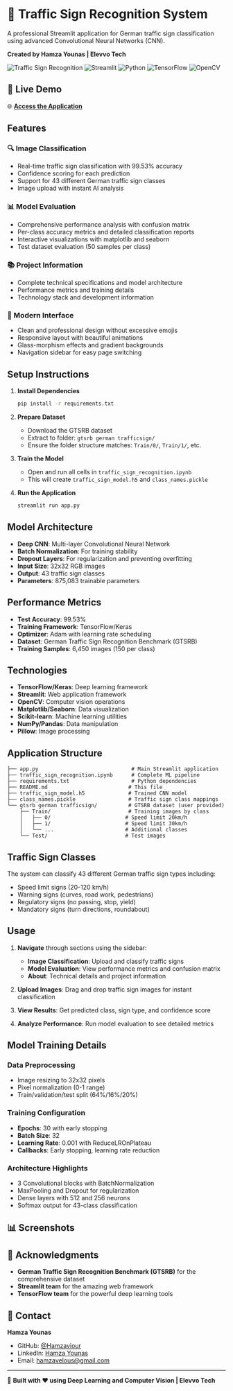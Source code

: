# 🚦 Traffic Sign Recognition System

A professional Streamlit application for German traffic sign classification using advanced Convolutional Neural Networks (CNN).

**Created by Hamza Younas | Elevvo Tech**

![Traffic Sign Recognition](https://img.shields.io/badge/Deep%20Learning-Traffic%20Sign%20Recognition-blue)
![Streamlit](https://img.shields.io/badge/Streamlit-FF4B4B?style=flat&logo=streamlit&logoColor=white)
![Python](https://img.shields.io/badge/Python-3776AB?style=flat&logo=python&logoColor=white)
![TensorFlow](https://img.shields.io/badge/TensorFlow-FF6F00?style=flat&logo=tensorflow&logoColor=white)
![OpenCV](https://img.shields.io/badge/OpenCV-27338e?style=flat&logo=opencv&logoColor=white)

## 🚀 Live Demo

🌐 **[Access the Application](http://localhost:8501)**

## Features

### 🔍 Image Classification
- Real-time traffic sign classification with 99.53% accuracy
- Confidence scoring for each prediction
- Support for 43 different German traffic sign classes
- Image upload with instant AI analysis

### 📊 Model Evaluation
- Comprehensive performance analysis with confusion matrix
- Per-class accuracy metrics and detailed classification reports
- Interactive visualizations with matplotlib and seaborn
- Test dataset evaluation (50 samples per class)

### 📚 Project Information
- Complete technical specifications and model architecture
- Performance metrics and training details
- Technology stack and development information

### 🎨 Modern Interface
- Clean and professional design without excessive emojis
- Responsive layout with beautiful animations
- Glass-morphism effects and gradient backgrounds
- Navigation sidebar for easy page switching

## Setup Instructions

1. **Install Dependencies**
   ```bash
   pip install -r requirements.txt
   ```

2. **Prepare Dataset**
   - Download the GTSRB dataset
   - Extract to folder: `gtsrb german trafficsign/`
   - Ensure the folder structure matches: `Train/0/`, `Train/1/`, etc.

3. **Train the Model**
   - Open and run all cells in `traffic_sign_recognition.ipynb`
   - This will create `traffic_sign_model.h5` and `class_names.pickle`

4. **Run the Application**
   ```bash
   streamlit run app.py
   ```

## Model Architecture

- **Deep CNN**: Multi-layer Convolutional Neural Network
- **Batch Normalization**: For training stability
- **Dropout Layers**: For regularization and preventing overfitting
- **Input Size**: 32x32 RGB images
- **Output**: 43 traffic sign classes
- **Parameters**: 875,083 trainable parameters

## Performance Metrics

- **Test Accuracy**: 99.53%
- **Training Framework**: TensorFlow/Keras
- **Optimizer**: Adam with learning rate scheduling
- **Dataset**: German Traffic Sign Recognition Benchmark (GTSRB)
- **Training Samples**: 6,450 images (150 per class)

## Technologies

- **TensorFlow/Keras**: Deep learning framework
- **Streamlit**: Web application framework
- **OpenCV**: Computer vision operations
- **Matplotlib/Seaborn**: Data visualization
- **Scikit-learn**: Machine learning utilities
- **NumPy/Pandas**: Data manipulation
- **Pillow**: Image processing

## Application Structure

```
├── app.py                              # Main Streamlit application
├── traffic_sign_recognition.ipynb      # Complete ML pipeline
├── requirements.txt                    # Python dependencies
├── README.md                          # This file
├── traffic_sign_model.h5              # Trained CNN model
├── class_names.pickle                 # Traffic sign class mappings
└── gtsrb german trafficsign/          # GTSRB dataset (user provided)
    ├── Train/                         # Training images by class
    │   ├── 0/                        # Speed limit 20km/h
    │   ├── 1/                        # Speed limit 30km/h
    │   └── ...                       # Additional classes
    └── Test/                         # Test images
```

## Traffic Sign Classes

The system can classify 43 different German traffic sign types including:
- Speed limit signs (20-120 km/h)
- Warning signs (curves, road work, pedestrians)
- Regulatory signs (no passing, stop, yield)
- Mandatory signs (turn directions, roundabout)

## Usage

1. **Navigate** through sections using the sidebar:
   - **Image Classification**: Upload and classify traffic signs
   - **Model Evaluation**: View performance metrics and confusion matrix
   - **About**: Technical details and project information

2. **Upload Images**: Drag and drop traffic sign images for instant classification

3. **View Results**: Get predicted class, sign type, and confidence score

4. **Analyze Performance**: Run model evaluation to see detailed metrics

## Model Training Details

### Data Preprocessing
- Image resizing to 32x32 pixels
- Pixel normalization (0-1 range)
- Train/validation/test split (64%/16%/20%)

### Training Configuration
- **Epochs**: 30 with early stopping
- **Batch Size**: 32
- **Learning Rate**: 0.001 with ReduceLROnPlateau
- **Callbacks**: Early stopping, learning rate reduction

### Architecture Highlights
- 3 Convolutional blocks with BatchNormalization
- MaxPooling and Dropout for regularization
- Dense layers with 512 and 256 neurons
- Softmax output for 43-class classification

## 📊 Screenshots



## 🙏 Acknowledgments

- **German Traffic Sign Recognition Benchmark (GTSRB)** for the comprehensive dataset
- **Streamlit team** for the amazing web framework
- **TensorFlow team** for the powerful deep learning tools

## 📧 Contact

**Hamza Younas**
- GitHub: [@Hamzaviour](https://github.com/Hamzaviour)
- LinkedIn: [Hamza Younas](https://linkedin.com/in/hamza-younas)
- Email: hamzavelous@gmail.com

---

🚦 **Built with ❤️ using Deep Learning and Computer Vision | Elevvo Tech**